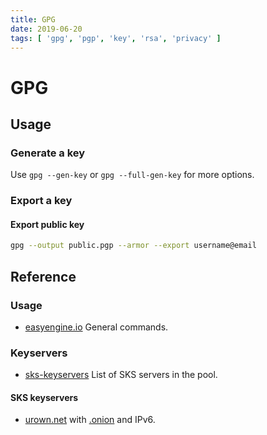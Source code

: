 ```yaml
---
title: GPG
date: 2019-06-20
tags: [ 'gpg', 'pgp', 'key', 'rsa', 'privacy' ]
---
```


# GPG

## Usage

### Generate a key

Use `gpg --gen-key` or `gpg --full-gen-key` for more options.

### Export a key

#### Export public key

```bash
gpg --output public.pgp --armor --export username@email
```

## Reference

### Usage

* [easyengine.io](https://easyengine.io/tutorials/linux/gpg-keys/) General
  commands.

### Keyservers

* [sks-keyservers](https://sks-keyservers.net/status/) List of SKS servers in
  the pool.

#### SKS keyservers

* [urown.net](https://pgpkeys.urown.net:11371/) with
  [.onion](http://pgpkeysximvxiazm.onion/) and IPv6.
